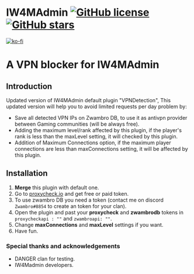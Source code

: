 # IW4MAdmin [![GitHub license](https://img.shields.io/github/license/RaidMax/IW4M-Admin)](https://github.com/RaidMax/IW4M-Admin/blob/2.4-pr/LICENSE) [![GitHub stars](https://img.shields.io/github/stars/RaidMax/IW4M-Admin)](https://github.com/RaidMax/IW4M-Admin/stargazers)  
[![ko-fi](https://www.ko-fi.com/img/githubbutton_sm.svg)](https://ko-fi.com/J3J821KUJ)


# A VPN blocker for IW4MAdmin
## Introduction
Updated version of IW4MAdmin default plugin "VPNDetection", This updated version will help you to avoid limited requests per day problem by:
- Save all detected VPN IPs on Zwambro DB, to use it as antivpn provider between Gaming communities (will be always free).
- Adding the maximum level/rank affected by this plugin, if the player's rank is less than the maxLevel setting, it will checked by this plugin.
- Addition of Maximum Connections option, if the maximum player connections are less than maxConnections setting, it will be affected by this plugin.

## Installation
1. **Merge** this plugin with default one.
2. Go to [proxycheck.io](https://proxycheck.io/) and get free or paid token.
3. To use zwambro DB you need a token (contact me on discord `Zwambro#8854` to create an token for your clan).
4. Open the plugin and past your **proxycheck** and **zwambrodb** tokens in `proxycheckapi : ""` and `zwambroapi: ""`.
5. Change **maxConnections** and **maxLevel** settings if you want.
6. Have fun.

### Special thanks and acknowledgements
- DANGER clan for testing.
- IW4Madmin developers.
